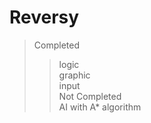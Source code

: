# Reversy
> Completed  
>> logic  
>> graphic  
>> input  
Not Completed  
>> AI with A* algorithm  
